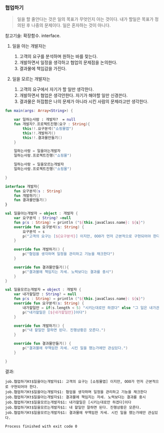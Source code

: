 ### 협업하기
> 일을 할 줄안다는 것은 일의 목표가 무엇인지 아는 것이다. 내가 할일은 목표가 정의된 후 나중의 문제이다. 일은 혼자하는 것이 아니다.

참고기술: 확장함수. interface.

1. 일을 아는 개발자는
   1. 고객의 요구를 분석하며 원하는 바를 찾는다.
   2. 개발하면서 일정을 생각하고 협업의 문제점을 논의한다.
   3. 결과물에 책임감을 가진다.

2. 일을 모르는 개발자는
   1. 고객의 요구에서 자기가 할 일만 생각한다.
   2. 개발하면서 협업은 생각안한다. 자기가 해야할 일만 신경쓴다.
   3. 결과물은 허접함은 나의 문제가 아니라 시킨 사람의 문제라고만 생각한다.


~~~kotlin
fun main(args: Array<String>) {

    var 일하는사람 : 개발자?  = null
    fun 개발자?.프로젝트진행(요구 : String){
        this!!.요구분석("쇼핑몰앱")
        this!!.개발하기()
        this!!.결과물만들기()
    }

    일하는사람 = 일을아는개발자
    일하는사람.프로젝트진행("쇼핑몰")

    일하는사람 = 일을모르는개발자
    일하는사람.프로젝트진행("쇼핑몰")

}

interface 개발자{
    fun 요구분석(s : String)
    fun 개발하기()
    fun 결과물만들기()
}

val 일을아는개발자 = object : 개발자 {
    var 요구분석 : String? =null
    fun p(s : String) = println ("${this.javaClass.name}: ${s}")
    override fun 요구분석(s: String) {
        요구분석 = s
        p("고객의 요구는 [${요구분석}] 이지만, OOO가 먼저 근본적으로 구현되어야 한다.")
    }

    override fun 개발하기() {
        p("협업을 생각하며 일정을 관리하고 기능을 채크한다")
    }

    override fun 결과물만들기(){
        p("결과물에 책임지는 자세. 노력보다는 결과를 중시")
    }
}

val 일을모르는개발자 = object : 개발자 {
    var 내가할일만 : String? = null
    fun p(s : String) = println ("${this.javaClass.name}: ${s}")
    override fun 요구분석(s: String) {
        내가할일만 = if(s.length < 5) "시키는대로만 하겠다" else "그 일은 내가관여할 바가 아니다"
        p("내가할일은 [${내가할일만}]이다")
    }

    override fun 개발하기() {
        p("내 할일만 잘하면 된다. 진행상황은 모른다.")
    }

    override fun 결과물만들기() {
        p("결과물에 무책임한 자세. 시킨 일을 했는가에만 관심있다.")
    }

}
~~~


결과:

~~~
job.협업하기Kt$일을아는개발자$1: 고객의 요구는 [쇼핑몰앱] 이지만, OOO가 먼저 근본적으로 구현되어야 한다.
job.협업하기Kt$일을아는개발자$1: 협업을 생각하며 일정을 관리하고 기능을 채크한다
job.협업하기Kt$일을아는개발자$1: 결과물에 책임지는 자세. 노력보다는 결과를 중시
job.협업하기Kt$일을모르는개발자$1: 내가할일은 [시키는대로만 하겠다]이다
job.협업하기Kt$일을모르는개발자$1: 내 할일만 잘하면 된다. 진행상황은 모른다.
job.협업하기Kt$일을모르는개발자$1: 결과물에 무책임한 자세. 시킨 일을 했는가에만 관심있다.

Process finished with exit code 0
~~~
